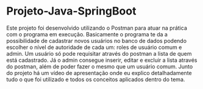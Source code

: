 # Projeto-Java-SpringBoot
Este projeto foi desenvolvido utilizando o Postman para atuar na prática com o programa em execução.
Basicamente o programa te da a possibilidade de cadastrar novos usuários no banco de dados podendo escolher o nível de autoridade de cada um:
roles de usuário comum e admin.
Um usuário só pode requisitar através do postman a lista de quem está cadastrado.
Já o admin consegue inserir, editar e excluir a lista através do postman, além de poder fazer o mesmo que um usuário comum.
Junto do projeto há um vídeo de apresentação onde eu explico detalhadamente tudo o que foi utilizado e todos os conceitos aplicados dentro do tema.
